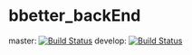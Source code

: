 # bbetter_backEnd

master: [![Build Status](https://travis-ci.org/as130232/bbetter_backEnd.svg?branch=master)](https://travis-ci.org/as130232/bbetter_backEnd)
develop: [![Build Status](https://travis-ci.org/as130232/bbetter_backEnd.svg?branch=develop)](https://travis-ci.org/as130232/bbetter_backEnd)

